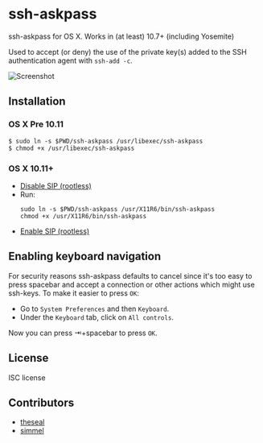 ssh-askpass
===========

ssh-askpass for OS X. Works in (at least) 10.7+ (including Yosemite)

Used to accept (or deny) the use of the private key(s) added to the SSH authentication agent with `ssh-add -c`.

![Screenshot](https://github.com/theseal/ssh-askpass/raw/master/sample/ssh-askpass.png)

## Installation
### OS X Pre 10.11
    $ sudo ln -s $PWD/ssh-askpass /usr/libexec/ssh-askpass
    $ chmod +x /usr/libexec/ssh-askpass
### OS X 10.11+
* [Disable SIP (rootless)](http://www.imore.com/el-capitan-system-integrity-protection-helps-keep-malware-away)
* Run:
    ```
    sudo ln -s $PWD/ssh-askpass /usr/X11R6/bin/ssh-askpass
    chmod +x /usr/X11R6/bin/ssh-askpass
    ```
* [Enable SIP (rootless)](http://www.imore.com/el-capitan-system-integrity-protection-helps-keep-malware-away)

## Enabling keyboard navigation
For security reasons ssh-askpass defaults to cancel since it's too easy to
press spacebar and accept a connection or other actions which might use
ssh-keys. To make it easier to press `OK`:

* Go to `System Preferences` and then `Keyboard`.
* Under the `Keyboard` tab, click on `All controls`.

Now you can press ⇥+spacebar to press `OK`.

## License
ISC license

## Contributors
* [theseal](https://github.com/theseal)
* [simmel](https://github.com/simmel)
